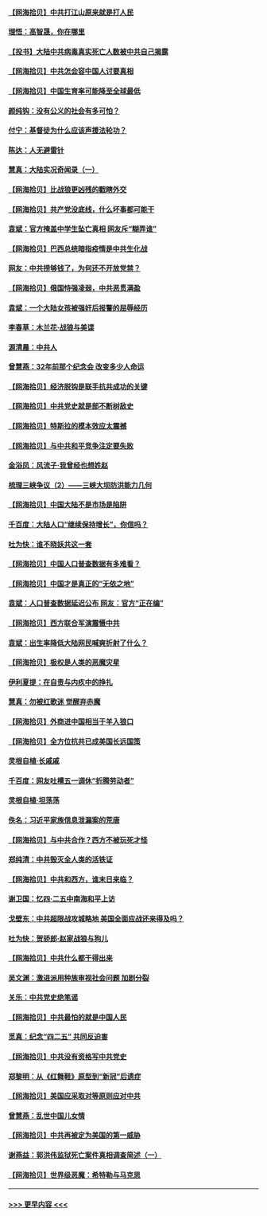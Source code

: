#### [【网海拾贝】中共打江山原来就是打人民](../pages/nsc993/n12954345.md?t=05171652) 
#### [理悟：高智晟，你在哪里](../pages/nsc993/n12953115.md?t=05171652) 
#### [【投书】大陆中共病毒真实死亡人数被中共自己揭露](../pages/nsc993/n12953050.md?t=05171652) 
#### [【网海拾贝】中共怎会容中国人讨要真相](../pages/nsc993/n12952161.md?t=05171652) 
#### [【网海拾贝】中国生育率可能降至全球最低](../pages/nsc993/n12948793.md?t=05171652) 
#### [颜纯钩：没有公义的社会有多可怕？](../pages/nsc993/n12947626.md?t=05171652) 
#### [付宁：基督徒为什么应该声援法轮功？](../pages/nsc993/n12947233.md?t=05171652) 
#### [陈达：人无避雷针](../pages/nsc993/n12947098.md?t=05171652) 
#### [慧真：大陆实况奇闻录（一）](../pages/nsc993/n12945811.md?t=05171652) 
#### [【网海拾贝】比战狼更凶残的戳瞎外交](../pages/nsc993/n12945717.md?t=05171652) 
#### [【网海拾贝】共产党没底线，什么坏事都可能干](../pages/nsc993/n12942090.md?t=05171652) 
#### [袁斌：官方掩盖中学生坠亡真相 网友斥“糊弄谁”](../pages/nsc993/n12942029.md?t=05171652) 
#### [【网海拾贝】巴西总统暗指疫情是中共生化战](../pages/nsc993/n12938999.md?t=05171652) 
#### [网友：中共捞够钱了，为何还不开放党禁？](../pages/nsc993/n12938952.md?t=05171652) 
#### [【网海拾贝】俄国恃强凌弱，中共恶贯满盈](../pages/nsc993/n12936626.md?t=05171652) 
#### [袁斌：一个大陆女孩被强奸后报警的屈辱经历](../pages/nsc993/n12936547.md?t=05171652) 
#### [李春草：木兰花·战狼与美谍](../pages/nsc993/n12935995.md?t=05171652) 
#### [源清晨：中共人](../pages/nsc993/n12935589.md?t=05171652) 
#### [曾慧燕：32年前那个纪念会 改变多少人命运](../pages/nsc993/n12934233.md?t=05171652) 
#### [【网海拾贝】经济脱钩是联手抗共成功的关键](../pages/nsc993/n12934176.md?t=05171652) 
#### [【网海拾贝】中共党史就是部不断树敌史](../pages/nsc993/n12932844.md?t=05171652) 
#### [【网海拾贝】特斯拉的模本效应太震撼](../pages/nsc993/n12925626.md?t=05171652) 
#### [【网海拾贝】与中共和平竞争注定要失败](../pages/nsc993/n12923326.md?t=05171652) 
#### [金浴凤：风流子‧我曾经也想姓赵](../pages/nsc993/n12920911.md?t=05171652) 
#### [梳理三峡争议（2）——三峡大坝防洪能力几何](../pages/nsc993/n12920173.md?t=05171652) 
#### [【网海拾贝】中国大陆不是市场是陷阱](../pages/nsc993/n12920143.md?t=05171652) 
#### [千百度：大陆人口“继续保持增长”，你信吗？](../pages/nsc993/n12918946.md?t=05171652) 
#### [吐为快：谁不晓妖共这一套](../pages/nsc993/n12918941.md?t=05171652) 
#### [【网海拾贝】中国人口普查数据有多难看？](../pages/nsc993/n12917822.md?t=05171652) 
#### [【网海拾贝】中国才是真正的“无依之地”](../pages/nsc993/n12915845.md?t=05171652) 
#### [袁斌：人口普查数据延迟公布 网友：官方“正在编”](../pages/nsc993/n12915748.md?t=05171652) 
#### [【网海拾贝】西方联合军演震慑中共](../pages/nsc993/n12913466.md?t=05171652) 
#### [袁斌：出生率降低大陆网民喊爽折射了什么？](../pages/nsc993/n12913365.md?t=05171652) 
#### [【网海拾贝】极权是人类的恶魔灾星](../pages/nsc993/n12910697.md?t=05171652) 
#### [伊利夏提：在自责与内疚中的挣扎](../pages/nsc993/n12910493.md?t=05171652) 
#### [慧真：勿被红歌迷 觉醒弃赤魔](../pages/nsc993/n12910485.md?t=05171652) 
#### [【网海拾贝】外商进中国相当于羊入狼口](../pages/nsc993/n12908274.md?t=05171652) 
#### [【网海拾贝】全方位抗共已成美国长远国策](../pages/nsc993/n12906878.md?t=05171652) 
#### [灵根自植‧长戚戚](../pages/nsc993/n12905585.md?t=05171652) 
#### [千百度：网友吐槽五一调休“折腾劳动者”](../pages/nsc993/n12905934.md?t=05171652) 
#### [灵根自植‧坦荡荡](../pages/nsc993/n12905562.md?t=05171652) 
#### [佚名：习近平家族信息泄漏案的荒唐](../pages/nsc993/n12904705.md?t=05171652) 
#### [【网海拾贝】与中共合作？西方不被玩死才怪](../pages/nsc993/n12903873.md?t=05171652) 
#### [郑纯清：中共毁灭全人类的活铁证](../pages/nsc993/n12903785.md?t=05171652) 
#### [【网海拾贝】中共和西方，谁末日来临？](../pages/nsc993/n12903482.md?t=05171652) 
#### [谢卫国：忆四‧二五中南海和平上访](../pages/nsc993/n12902192.md?t=05171652) 
#### [戈壁东：中共超限战攻城略地 美国全面应战还来得及吗？](../pages/nsc993/n12902297.md?t=05171652) 
#### [吐为快：贺骄郎‧赵家战狼与狗儿](../pages/nsc993/n12902280.md?t=05171652) 
#### [【网海拾贝】中共什么都干得出来](../pages/nsc993/n12897500.md?t=05171652) 
#### [吴文渊：激进派用种族审视社会问题 加剧分裂](../pages/nsc993/n12893881.md?t=05171652) 
#### [关乐：中共党史绝笔谣](../pages/nsc993/n12897270.md?t=05171652) 
#### [【网海拾贝】中共最怕的就是中国人民](../pages/nsc993/n12894705.md?t=05171652) 
#### [觅真：纪念“四二五” 共同反迫害](../pages/nsc993/n12894553.md?t=05171652) 
#### [【网海拾贝】中共没有资格写中共党史](../pages/nsc993/n12892231.md?t=05171652) 
#### [郑黎明：从《红舞鞋》原型到“新冠”后遗症](../pages/nsc993/n12890469.md?t=05171652) 
#### [【网海拾贝】美国应采取对等原则应对中共](../pages/nsc993/n12889176.md?t=05171652) 
#### [曾慧燕：乱世中国儿女情](../pages/nsc993/n12887931.md?t=05171652) 
#### [【网海拾贝】中共再被定为美国的第一威胁](../pages/nsc993/n12887580.md?t=05171652) 
#### [谢燕益：郭洪伟监狱死亡案件真相调查简述（一）](../pages/nsc993/n12885648.md?t=05171652) 
#### [【网海拾贝】世界级恶魔：希特勒与马克思](../pages/nsc993/n12884062.md?t=05171652) 

----
#### [ >>> 更早内容 <<< ](../indexes/nsc993-earlier.md)
